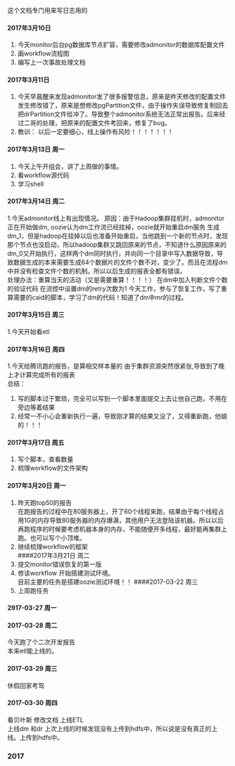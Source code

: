 这个文档专门用来写日志用的  
#### 2017年3月10日
  1. 今天monitor后台pg数据库节点扩容，需要修改admonitor的数据库配置文件
  2. 画workflow流程图
  3. 编写上一次事故处理文档  
#### 2017年3月11日  
  1. 今天早晨醒来发现admonitor发了很多报警信息，原来是昨天修改的配置文件发生修改错了，原来是想修改pgPartition文件，由于操作失误导致修复制回去把drPartition文件给冲了。导致整个admonitor系统无法正常出报告。后来经过二哥的处理，把原来的配置文件考回来，修复了bug。
  2. 教训： 以后一定要细心，线上操作有风险！！！！！！！
#### 2017年3月13日 周一
  1. 今天上午开组会，讲了上周做的事情。
  2. 看workflow源代码
  3. 学习shell
#### 2017年3月14日 周二 
1.今天admonitor线上有出现情况。
原因：由于Hadoop集群挂机时，admonitor正在开始做dm, oozie认为dm工作流已经挂掉，oozie就开始重启dm服务 生成dm_1，但是hadoop在挂掉以后也准备开始重启，当他跳到一个新的节点时，发现那个节点也没启动，所以hadoop集群又跳回原来的节点，不知道什么原因原来的dm_0又开始执行，这样两个dm同时执行，并向同一个目录中写入数据导致，导致数据生成的本来需要生成64个数据片的文件个数不对，变少了。而且在流程dm中并没有检查文件个数的机制。所以以后生成的报表全都有错误。  
处理办法：重算当天的活动（又是需要重算！！！！）
   在dm中加入判断文件个数的验证代码
   在流控中设置dm的retry次数为1
        今天工作，参与了恢复工作，写了重算需要的caid的脚本，学习了dm的代码！知道了dm中mr的过程。
#### 2017年3月15日 周三
1.今天开始看etl
#### 2017年3月16日 周四
 1.今天给腾讯跑的报告，是算相交样本量的
 由于集群资源突然很紧张,导致到了晚上才计算完成所有的报表  
总结：
1. 写的脚本过于繁琐，完全可以写到一个脚本里面提交上去让他自己跑，不用在旁边等着结果  
2. 经常一不小心会重新执行一遍，导致刚才算的结果又没了，又得重新跑，他娘的！！！
#### 2017年3月17日 周五
1.  写个脚本，查看数量
2.  梳理workflow的文件架构
#### 2017年3月20日 周一
1. 昨天跑top50的报告  
在跑报告的过程中在80服务器上，开了60个线程来跑，结果由于每个线程占用1G的内存导致80服务器的内存爆满，其他用户无法登陆该机器。所以以后再跑程序的时候要考虑机器本身的内存，不能随便开多线程，最好能再集群上跑。也可以写个小顶堆。
2. 继续梳理workflow的框架  
####2017年3月21日 周二
1. 提交monitor错误恢复的第一版  
2. 修该workflow 开始搭建测试环境。  
目前主要的任务是搭建oozie测试环境！！
####2017-03-22 周三
1. 上周跑任务

#### 2917-03-27 周一  
#### 2017-03-28 周二  
今天跑了个二次开发报告  
本来etl能上线的。
#### 2017-03-29 周三
休假回家考驾
#### 2017-03-30 周四
 看贝叶斯
 修改文档
 上线ETL  
 上线dm 和dr 上次上线的时候发现没有上传到hdfs中，所以说是没有真正的上线。上传到hdfs中。
 
### 2017

